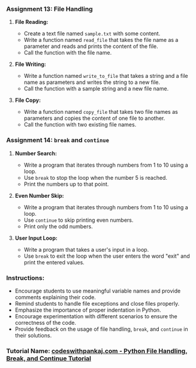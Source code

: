 
### Assignment 13: File Handling

1. **File Reading:**
   - Create a text file named `sample.txt` with some content.
   - Write a function named `read_file` that takes the file name as a parameter and reads and prints the content of the file.
   - Call the function with the file name.

2. **File Writing:**
   - Write a function named `write_to_file` that takes a string and a file name as parameters and writes the string to a new file.
   - Call the function with a sample string and a new file name.

3. **File Copy:**
   - Write a function named `copy_file` that takes two file names as parameters and copies the content of one file to another.
   - Call the function with two existing file names.

### Assignment 14: `break` and `continue`

1. **Number Search:**
   - Write a program that iterates through numbers from 1 to 10 using a loop.
   - Use `break` to stop the loop when the number 5 is reached.
   - Print the numbers up to that point.

2. **Even Number Skip:**
   - Write a program that iterates through numbers from 1 to 10 using a loop.
   - Use `continue` to skip printing even numbers.
   - Print only the odd numbers.

3. **User Input Loop:**
   - Write a program that takes a user's input in a loop.
   - Use `break` to exit the loop when the user enters the word "exit" and print the entered values.

### Instructions:

- Encourage students to use meaningful variable names and provide comments explaining their code.
- Remind students to handle file exceptions and close files properly.
- Emphasize the importance of proper indentation in Python.
- Encourage experimentation with different scenarios to ensure the correctness of the code.
- Provide feedback on the usage of file handling, `break`, and `continue` in their solutions.

### Tutorial Name: [codeswithpankaj.com - Python File Handling, Break, and Continue Tutorial](https://www.codeswithpankaj.com/)